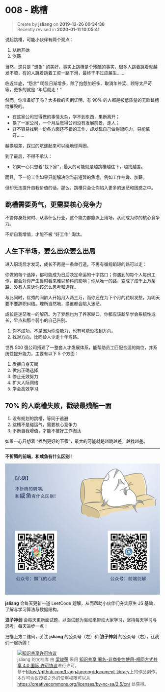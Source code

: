 008 - 跳槽
===

> Create by **jsliang** on **2019-12-26 09:34:38**  
> Recently revised in **2020-01-11 10:05:41**

说起跳槽，可能小伙伴有两个观点：

1. 从新开始
2. 涨薪

当然，这只是 “想象” 的美好，事实上跳槽是个残酷的事实，很多人跳着跳着就越发不顺，有的人跳着跳着工资一路下滑，最终干不过应届生……

临近年底，“怨言” 明显日渐增多，除了抱怨加班多、取消年终奖、领导太严苛等，更多的就是 “年后就走！”

然而，你准备好了吗？大多数的实例证明，有 90% 的人都是被低质量的无脑跳槽给摧毁的。

* 在这家公司觉得做的事情太杂，学不到东西，果断离开；
* 换了一家公司，一个月后觉得公司没有发展前景，走人；
* 好不容易找到一份各方面还不错的工作，却发现自己做得很吃力，只能离开……

越换越差，踩过的坑连起来可以绕地球两圈。

到了最后，不得不承认：

* 如果一心只想着“找下家”，最大的可能就是越跳槽越往下，越找越差。

而且，下一份工作如果只能解决你当前短暂的焦虑，例如工作枯燥、加薪。

但却无法提升自我价值的话，那么，跳槽只会让你陷入更多的迷茫和困惑之中。

## 跳槽需要勇气，更需要核心竞争力

不管你身处何时、从事什么行业，这个能力都能派上用场，从而成为你的核心竞争力。

不断自我增值，才能不被 “好工作” 淘汰。

## 人生下半场，要么出众要么出局

进入职场后才发现，成长不再是一条单行道，不再有循规蹈矩的路可以走：
 
你做的每个选择，都可能成为日后决定命运的十字路口；你遇到的每个人每份工作，都会对你产生当时看来难以预料的影响；你从唯一的路，变成了成千上万条路，没有人告诉你该怎么思考和选择。
 
与此同时，优秀的同龄人开始月入两三万，而你还在为下个月的花呗发愁，为明天要不要辞职纠结。理所当然地，换谁都会陷入迷茫。
    
成长是迷茫唯一的解药。为了梦想也为了养家糊口，你都应该趁早学会系统性成长，早点和那个弱小的自己告别。

1. 你不成功，不是因为你没能力，也有可能没找到方向。
2. 找对方向，比同龄人少走十年弯路。

世界 500 强公司搭建了一整套人才发展体系，能帮助员工匹配合适的岗位，并系统性提升能力，主要有以下 5 个方面：

1. 发掘自身天赋
2. 做出正确选择
3. 停止无效努力
4. 扩大人际网络
5. 学会高效学习

## 70% 的人跳槽失败，戳破最残酷一面

1. 没有规划的跳槽，等同于逃避
2. 跳槽不是碰运气，需要核心竞争力
3. 不断自我增值，才能不被好工作淘汰

如果一心只想着 “找到更好的下家”，最大的可能就是越跳越差，越找越差。

---

**不折腾的前端，和咸鱼有什么区别！**

![图](../../../../public-repertory/img/z-index-small.png)

**jsliang** 会每天更新一道 LeetCode 题解，从而帮助小伙伴们夯实原生 JS 基础，了解与学习算法与数据结构。

**浪子神剑** 会每天更新面试题，以面试题为驱动来带动大家学习，坚持每天学习与思考，每天进步一点！

扫描上方二维码，关注 **jsliang** 的公众号（左）和 **浪子神剑** 的公众号（右），让我们一起折腾！

> <a rel="license" href="http://creativecommons.org/licenses/by-nc-sa/4.0/"><img alt="知识共享许可协议" style="border-width:0" src="https://i.creativecommons.org/l/by-nc-sa/4.0/88x31.png" /></a><br /><span xmlns:dct="http://purl.org/dc/terms/" property="dct:title">jsliang 的文档库</span> 由 <a xmlns:cc="http://creativecommons.org/ns#" href="https://github.com/LiangJunrong/document-library" property="cc:attributionName" rel="cc:attributionURL">梁峻荣</a> 采用 <a rel="license" href="http://creativecommons.org/licenses/by-nc-sa/4.0/">知识共享 署名-非商业性使用-相同方式共享 4.0 国际 许可协议</a>进行许可。<br />基于<a xmlns:dct="http://purl.org/dc/terms/" href="https://github.com/LiangJunrong/document-library" rel="dct:source">https://github.com/LiangJunrong/document-library</a>上的作品创作。<br />本许可协议授权之外的使用权限可以从 <a xmlns:cc="http://creativecommons.org/ns#" href="https://creativecommons.org/licenses/by-nc-sa/2.5/cn/" rel="cc:morePermissions">https://creativecommons.org/licenses/by-nc-sa/2.5/cn/</a> 处获得。